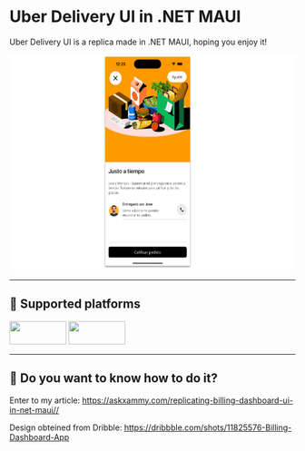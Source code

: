 # Uber Delivery UI in .NET MAUI

<p>Uber Delivery UI is a replica made in .NET MAUI, hoping you enjoy it!</p>

<p align="center">
<img src="https://github.com/LeomarisReyes/UberDeliveryUI/blob/main/Images/uberDeliveryUIScreen.png" height="380" width="545" title="Uber Devliery UI"/>
</p>

<hr />

## 📱  Supported platforms
<a target="_blank"><img src="https://img.shields.io/badge/-Android-%239fc137" height="41" width="100"></a>
<a target="_blank"><img src="https://img.shields.io/badge/-iOS-%23f8f8f8" height="41" width="100"></a>

<hr />

## 📒  Do you want to know how to do it?
<p> Enter to my article: <a href="https://askxammy.com/replicating-billing-dashboard-ui-in-net-maui/" Target="_blank">https://askxammy.com/replicating-billing-dashboard-ui-in-net-maui//</a></p>
<p> Design obteined from Dribble:  <a href="https://dribbble.com/shots/11825576-Billing-Dashboard-App" Target="_blank">https://dribbble.com/shots/11825576-Billing-Dashboard-App</a></p>
